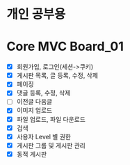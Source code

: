 # 개인 공부용
# Core MVC Board_01
- [x] 회원가입, 로그인(세션->쿠키)
- [x] 게시판 목록, 글 등록, 수정, 삭제
- [x] 페이징
- [x] 댓글 등록, 수정, 삭제
- [ ] 이전글 다음글
- [x] 이미지 업로드
- [x] 파일 업로드, 파일 다운로드
- [x] 검색
- [x] 사용자 Level 별 권한
- [x] 게시판 그룹 및 게시판 관리
- [x] 동적 게시판